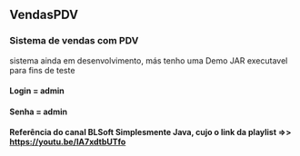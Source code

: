 ## VendasPDV
### Sistema de vendas com PDV

sistema ainda em desenvolvimento, más tenho uma Demo JAR executavel para fins de teste
#### Login = admin
#### Senha = admin

#### Referência do canal BLSoft Simplesmente Java, cujo o link da playlist =>> https://youtu.be/IA7xdtbUTfo
